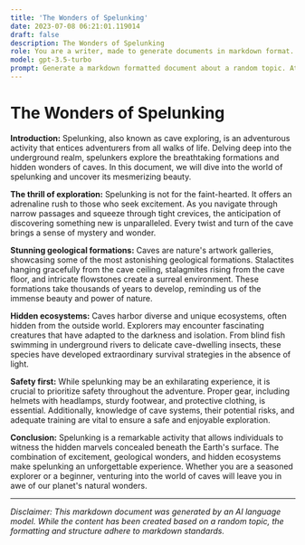 ```yaml
---
title: 'The Wonders of Spelunking'
date: 2023-07-08 06:21:01.119014
draft: false
description: The Wonders of Spelunking
role: You are a writer, made to generate documents in markdown format. It is very important that all of the documents you generate are in valid markdown format.
model: gpt-3.5-turbo
prompt: Generate a markdown formatted document about a random topic. At the bottom, include a disclaimer explaining that the document was generated by you. The first line of the document should be the title. Make sure that the entire document is in proper markdown format, using a mix of various tags to make the document visually appealing.
---
```


# The Wonders of Spelunking

**Introduction:**
Spelunking, also known as cave exploring, is an adventurous activity that entices adventurers from all walks of life. Delving deep into the underground realm, spelunkers explore the breathtaking formations and hidden wonders of caves. In this document, we will dive into the world of spelunking and uncover its mesmerizing beauty.

**The thrill of exploration:**
Spelunking is not for the faint-hearted. It offers an adrenaline rush to those who seek excitement. As you navigate through narrow passages and squeeze through tight crevices, the anticipation of discovering something new is unparalleled. Every twist and turn of the cave brings a sense of mystery and wonder.

**Stunning geological formations:**
Caves are nature's artwork galleries, showcasing some of the most astonishing geological formations. Stalactites hanging gracefully from the cave ceiling, stalagmites rising from the cave floor, and intricate flowstones create a surreal environment. These formations take thousands of years to develop, reminding us of the immense beauty and power of nature.

**Hidden ecosystems:**
Caves harbor diverse and unique ecosystems, often hidden from the outside world. Explorers may encounter fascinating creatures that have adapted to the darkness and isolation. From blind fish swimming in underground rivers to delicate cave-dwelling insects, these species have developed extraordinary survival strategies in the absence of light.

**Safety first:**
While spelunking may be an exhilarating experience, it is crucial to prioritize safety throughout the adventure. Proper gear, including helmets with headlamps, sturdy footwear, and protective clothing, is essential. Additionally, knowledge of cave systems, their potential risks, and adequate training are vital to ensure a safe and enjoyable exploration.

**Conclusion:**
Spelunking is a remarkable activity that allows individuals to witness the hidden marvels concealed beneath the Earth's surface. The combination of excitement, geological wonders, and hidden ecosystems make spelunking an unforgettable experience. Whether you are a seasoned explorer or a beginner, venturing into the world of caves will leave you in awe of our planet's natural wonders.

---

*Disclaimer: This markdown document was generated by an AI language model. While the content has been created based on a random topic, the formatting and structure adhere to markdown standards.*